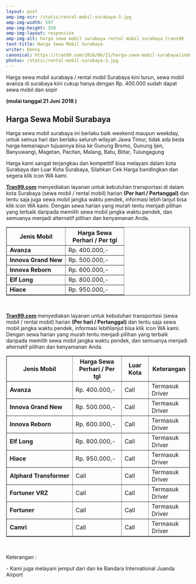 ```yaml
---
layout: post
amp-img-scr: /static/rental-mobil-surabaya-3.jpg
amp-img-width: 597
amp-img-height: 358
amp-img-layout: responsive
amp-img-alt: harga sewa mobil surabaya rental mobil surabaya trans99
text-title: Harga Sewa Mobil Surabaya
writer: Denny
canonical: https://tran99.com/2018/06/21/harga-sewa-mobil-surabaya/index.html
photos: /static/rental-mobil-surabaya-3.jpg
---
```

<p class="post">Harga sewa mobil surabaya / rental mobil Surabaya kini turun, sewa mobil avanza di surabaya kini cukup hanya dengan Rp. 400.000 sudah dapat sewa mobil dan sopir 

<strong>(mulai tanggal 21 Juni 2018 )</strong></p>

<h2 class="post">Harga Sewa Mobil Surabaya</h2>
<p class="post">Harga sewa mobil surabaya ini berlaku baik weekend maupun weekday, untuk semua hari dan berlaku seluruh wilayah Jawa Timur, tidak ada beda harga kemanapun tujuannya bisa ke Gunung Bromo, Gunung Ijen, Banyuwangi, Magetan, Pacitan, Malang, Batu, Blitar, Tulungagung</p>
<p class="post">Harga kami sangat terjangkau dan kompetitif bisa melayani dalam kota Surabaya dan Luar Kota Surabaya, Silahkan Cek Harga bandingkan dan segera klik icon WA kami.</p>
<p class="post"><strong><a href="https://tran99.com/product/" target="_blank" title="Harga sewa mobil surabaya">Tran99.com</a></strong> menyediakan layanan untuk kebutuhan transportasi di dalam kota Surabaya (sewa mobil / rental mobil) harian <strong>(Per hari / Pertanggal) </strong> dan tentu saja juga sewa mobil jangka waktu pendek, informasi lebih lanjut bisa klik icon WA kami. Dengan sewa harian yang murah tentu menjadi pilihan yang terbaik daripada memilih sewa mobil jangka waktu pendek, dan semuanya menjadi alternatif pilihan dan kenyamanan Anda.</p>
<table border="1" cellspacing="0" cellpadding="5" width="100%">
    <tbody>
        <tr>
            <th width="50%"><span><strong>Jenis Mobil</strong></span></th>
            <th width="50%"><span><strong>Harga Sewa</strong><br>Perhari / Per tgl</span></th>
        </tr>
        <tr>
            <td><strong>Avanza</strong></td>
            <td><span>Rp.&nbsp;</span><span>400.000,-</span></td>
        </tr>
        <tr>
            <td><strong>Innova Grand New</strong></td>
            <td><span>Rp.&nbsp;</span><span>500.000,-</span></td>
        </tr>
        <tr>
            <td><strong>Innova Reborn</strong></td>
            <td><span>Rp.&nbsp;</span><span>600.000,-</span></td>
        </tr>
        <tr>
            <td><strong>Elf Long</strong></td>
            <td><span>Rp.&nbsp;</span><span>800.000,-</span></td>
        </tr>
        <tr>
            <td><strong>Hiace</strong></td>
            <td><span>Rp.&nbsp;</span><span>950.000,-</span></td>
        </tr>
    </tbody>
</table>
<br>
<p class="post">
    <span><strong><a href="https://tran99.com/product/" target="_blank" title="Harga sewa mobil surabaya"><span>Tran99.com</span></a>
    </strong> menyediakan layanan untuk kebutuhan transportasi (sewa mobil / rental mobil) harian <strong>(Per hari / Pertanggal) </strong> dan tentu saja sewa mobil jangka waktu pendek, informasi lebihlanjut bisa klik icon WA kami. Dengan sewa harian yang murah tentu menjadi pilihan yang terbaik daripada memilih sewa mobil jangka waktu pendek, dan semuanya menjadi alternatif pilihan dan kenyamanan Anda.</span>
</p>
<table border="1" cellspacing="0" cellpadding="5" width="100%">
    <tbody>
        <tr>
            <th width="34%"><span><strong>Jenis Mobil</strong></span></th>
            <th width="25%"><span><strong>Harga Sewa</strong><br>Perhari / Per tgl</span> </th>
            <th width="14%"><span><strong>Luar Kota</strong></span></th>
            <th width="14%"><span><strong>Keterangan</strong></span></th>
        </tr>
        <tr>
            <td><strong>Avanza</strong></td>
            <td><span>Rp.&nbsp;</span><span>400.000,-</span></td>
            <td><span>Call</span></td>
            <td><span>Termasuk Driver</span></td>
        </tr>
        <tr>
            <td><strong>Innova Grand New</strong></td>
            <td><span>Rp.&nbsp;</span><span>500.000,-</span></td>
            <td><span>Call</span></td>
            <td><span>Termasuk Driver</span></td>
        </tr>
        <tr>
            <td><strong>Innova Reborn</strong></td>
            <td><span>Rp.&nbsp;</span><span>600.000,-</span></td>
            <td><span>Call</span></td>
            <td><span>Termasuk Driver</span></td>
        </tr>
        <tr>
            <td><strong>Elf Long</strong></td>
            <td><span>Rp.&nbsp;</span><span>800.000,-</span></td>
            <td><span>Call</span></td>
            <td><span>Termasuk Driver</span></td>
        </tr>
        <tr>
            <td><strong>Hiace</strong></td>
            <td><span>Rp.&nbsp;</span><span>950.000,-</span></td>
            <td><span>Call</span></td>
            <td><span>Termasuk Driver</span></td>
        </tr>
        <tr>
            <td><strong>Alphard Transformer</strong></td>
            <td><span>Call&nbsp;</span><span></span></td>
            <td><span>Call</span></td>
            <td><span>Termasuk Driver</span></td>
        </tr>
        <tr>
            <td><strong>Fortuner VRZ</strong></td>
            <td><span>Call&nbsp;</span><span></span></td>
            <td><span>Call</span></td>
            <td><span>Termasuk Driver</span></td>
        </tr>
        <tr>
            <td><strong>Fortuner</strong></td>
            <td><span>Call&nbsp;</span><span></span></td>
            <td><span>Call</span></td>
            <td><span>Termasuk Driver</span></td>
        </tr>
        <tr>
            <td><strong>Camri</strong></td>
            <td><span>Call&nbsp;</span><span></span></td>
            <td><span>Call</span></td>
            <td><span>Termasuk Driver</span></td>
        </tr>
    </tbody>
</table>
<br>
<p class="post">Keterangan :</p>
<p class="post">- Kami juga melayani jemput dari dan ke Bandara International Juanda Airport</p>
<p class="post"><br></p>